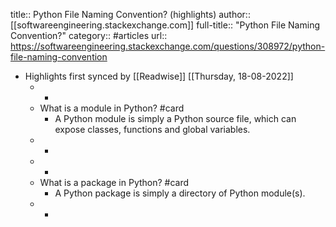 title:: Python File Naming Convention? (highlights)
author:: [[softwareengineering.stackexchange.com]]
full-title:: "Python File Naming Convention?"
category:: #articles
url:: https://softwareengineering.stackexchange.com/questions/308972/python-file-naming-convention

- Highlights first synced by [[Readwise]] [[Thursday, 18-08-2022]]
	- -
	- What is a module in Python? #card
		- A Python module is simply a Python source file, which can expose classes, functions and global variables.
	- -
	- -
	- What is a package in Python? #card
		- A Python package is simply a directory of Python module(s).
	- -